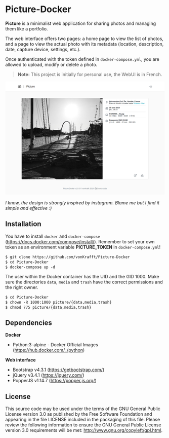 # Picture-Docker

**Picture** is a minimalist web application for sharing photos and managing them like a portfolio.

The web interface offers two pages: a home page to view the list of photos, and a page to view the actual photo with its metadata (location, description, date, capture device, settings, etc.).

Once authenticated with the token defined in `docker-compose.yml`, you are allowed to upload, modify or delete a photo.

> **Note:** This project is initially for personal use, the WebUI is in French.

![Web interface of Picture](https://raw.githubusercontent.com/vonKrafft/Picture-Docker/master/preview.png)

_I know, the design is strongly inspired by instagram. Blame me but I find it simple and effective :)_

## Installation

You have to install `docker` and `docker-compose` (https://docs.docker.com/compose/install/). Remember to set your own token as an environment variable **PICTURE_TOKEN** in `docker-compose.yml`!

```
$ git clone https://github.com/vonKrafft/Picture-Docker
$ cd Picture-Docker
$ docker-compose up -d
```

The user within the Docker container has the UID and the GID 1000. Make sure the directories `data`, `media` and `trash` have the correct permissions and the right owner.

```
$ cd Picture-Docker
$ chown -R 1000:1000 picture/{data,media,trash}
$ chmod 775 picture/{data,media,trash}
```

## Dependencies

**Docker**

- Python:3-alpine - Docker Official Images (https://hub.docker.com/_/python)

**Web interface**

- Bootstrap v4.3.1 (https://getbootstrap.com/)
- jQuery v3.4.1 (https://jquery.com/)
- PopperJS v1.14.7 (https://popper.js.org/)

## License

This source code may be used under the terms of the GNU General Public License version 3.0 as published by the Free Software Foundation and appearing in the file LICENSE included in the packaging of this file. Please review the following information to ensure the GNU General Public License version 3.0 requirements will be met: http://www.gnu.org/copyleft/gpl.html.
